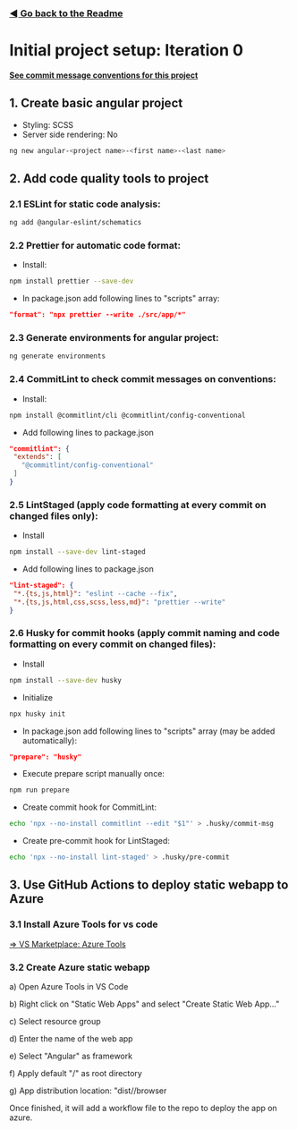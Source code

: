 ### [◄ Go back to the Readme](../README.md)

# Initial project setup: Iteration 0

[**See commit message conventions for this project**](https://www.conventionalcommits.org/)

## 1. Create basic angular project

- Styling: SCSS
- Server side rendering: No

```sh
ng new angular-<project name>-<first name>-<last name>
```

## 2. Add code quality tools to project

### 2.1 ESLint for static code analysis:

```sh
ng add @angular-eslint/schematics
```

### 2.2 Prettier for automatic code format:

- Install:

```sh
npm install prettier --save-dev
```

- In package.json add following lines to "scripts" array:

```json
"format": "npx prettier --write ./src/app/*"
```

### 2.3 Generate environments for angular project:

```sh
ng generate environments
```

### 2.4 CommitLint to check commit messages on conventions:

- Install:

```sh
npm install @commitlint/cli @commitlint/config-conventional
```

- Add following lines to package.json

```json
"commitlint": {
 "extends": [
   "@commitlint/config-conventional"
 ]
}
```

### 2.5 LintStaged (apply code formatting at every commit on changed files only):

- Install

```sh
npm install --save-dev lint-staged
```

- Add following lines to package.json

```json
"lint-staged": {
 "*.{ts,js,html}": "eslint --cache --fix",
 "*.{ts,js,html,css,scss,less,md}": "prettier --write"
}
```

### 2.6 Husky for commit hooks (apply commit naming and code formatting on every commit on changed files):

- Install

```sh
npm install --save-dev husky
```

- Initialize

```sh
npx husky init
```

- In package.json add following lines to "scripts" array (may be added automatically):

```json
"prepare": "husky"
```

- Execute prepare script manually once:

```sh
npm run prepare
```

- Create commit hook for CommitLint:

```sh
echo 'npx --no-install commitlint --edit "$1"' > .husky/commit-msg
```

- Create pre-commit hook for LintStaged:

```sh
echo 'npx --no-install lint-staged' > .husky/pre-commit
```

## 3. Use GitHub Actions to deploy static webapp to Azure

### 3.1 Install Azure Tools for vs code

[=> VS Marketplace: Azure Tools](https://marketplace.visualstudio.com/items?itemName=ms-vscode.vscode-node-azure-pack)

### 3.2 Create Azure static webapp

a) Open Azure Tools in VS Code

b) Right click on "Static Web Apps" and select "Create Static Web App..."

c) Select resource group

d) Enter the name of the web app

e) Select "Angular" as framework

f) Apply default "/" as root directory

g) App distribution location: "dist/<project name>/browser

Once finished, it will add a workflow file to the repo to deploy the app on azure.
